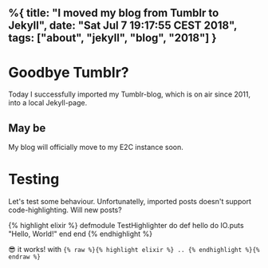 %{ 
  title: "I moved my blog from Tumblr to Jekyll",
  date: "Sat Jul  7 19:17:55 CEST 2018",
  tags: ["about", "jekyll", "blog", "2018"]
}
---

# Goodbye Tumblr?

Today I successfully imported my Tumblr-blog,
which is on air since 2011, into a local
Jekyll-page.

## May be

My blog will officially move to my E2C instance soon.


# Testing

Let's test some behaviour. Unfortunatelly, imported posts
doesn't support code-highlighting. Will new posts?

  {% highlight elixir %}
  defmodule TestHighlighter do
    def hello do
      IO.puts "Hello, World!"
    end
  end
  {% endhighlight %}

😎 it works! with 
`{% raw %}{% highlight elixir %} .. {% endhighlight %}{% endraw %}`
